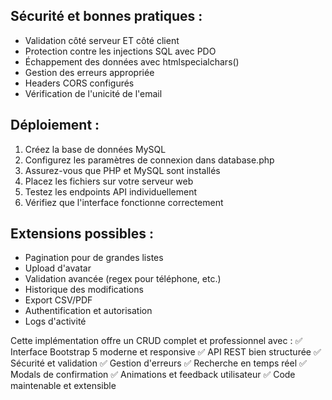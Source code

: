 Sécurité et bonnes pratiques :
---------------------------------
- Validation côté serveur ET côté client
- Protection contre les injections SQL avec PDO
- Échappement des données avec htmlspecialchars()
- Gestion des erreurs appropriée
- Headers CORS configurés
- Vérification de l'unicité de l'email

Déploiement :
---------------
1. Créez la base de données MySQL
2. Configurez les paramètres de connexion dans database.php
3. Assurez-vous que PHP et MySQL sont installés
4. Placez les fichiers sur votre serveur web
5. Testez les endpoints API individuellement
6. Vérifiez que l'interface fonctionne correctement

Extensions possibles :
------------------------
- Pagination pour de grandes listes
- Upload d'avatar
- Validation avancée (regex pour téléphone, etc.)
- Historique des modifications
- Export CSV/PDF
- Authentification et autorisation
- Logs d'activité

Cette implémentation offre un CRUD complet et professionnel avec :
✅ Interface Bootstrap 5 moderne et responsive
✅ API REST bien structurée
✅ Sécurité et validation
✅ Gestion d'erreurs
✅ Recherche en temps réel
✅ Modals de confirmation
✅ Animations et feedback utilisateur
✅ Code maintenable et extensible
